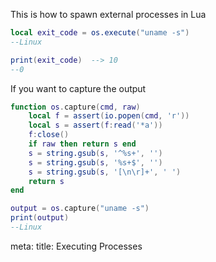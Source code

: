 This is how to spawn external processes in Lua

```lua
local exit_code = os.execute("uname -s")
--Linux

print(exit_code)  --> 10
--0
```

If you want to capture the output

```lua
function os.capture(cmd, raw)
    local f = assert(io.popen(cmd, 'r'))
    local s = assert(f:read('*a'))
    f:close()
    if raw then return s end
    s = string.gsub(s, '^%s+', '')
    s = string.gsub(s, '%s+$', '')
    s = string.gsub(s, '[\n\r]+', ' ')
    return s
end

output = os.capture("uname -s")
print(output)
--Linux
```

<route lang="yaml">
meta:
  title: Executing Processes
</route>
